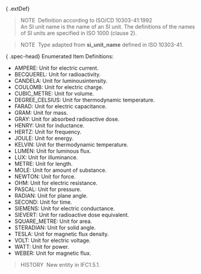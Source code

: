 ﻿{ .extDef}
> NOTE&nbsp; Definition according to ISO/CD 10303-41:1992  
> An SI unit name is the name of an SI unit. The definitions of the names of SI units are specified in ISO 1000 (clause 2).

> NOTE&nbsp; Type adapted from **si_unit_name** defined in ISO 10303-41.

{ .spec-head}
Enumerated Item Definitions:

* AMPERE: Unit for electric current.
* BECQUEREL: Unit for radioactivity.
* CANDELA: Unit for luminousintensity.
* COULOMB: Unit for electric charge.
* CUBIC_METRE: Unit for volume.
* DEGREE_CELSIUS: Unit for thermodynamic temperature.
* FARAD: Unit for electric capacitance.
* GRAM: Unit for mass.
* GRAY: Unit for absorbed radioactive dose.
* HENRY: Unit for inductance.
* HERTZ: Unit for frequency.
* JOULE: Unit for energy.
* KELVIN: Unit for thermodynamic temperature.
* LUMEN: Unit for luminous flux.
* LUX: Unit for illuminance.
* METRE: Unit for length.
* MOLE: Unit for amount of substance.
* NEWTON: Unit for force.
* OHM: Unit for electric resistance.
* PASCAL: Unit for pressure.
* RADIAN: Unit for plane angle.
* SECOND: Unit for time.
* SIEMENS: Unit for electric conductance.
* SIEVERT: Unit for radioactive dose equivalent.
* SQUARE_METRE: Unit for area.
* STERADIAN: Unit for solid angle.
* TESLA: Unit for magnetic flux density.
* VOLT: Unit for electric voltage.
* WATT: Unit for power.
* WEBER: Unit for magnetic flux.

> HISTORY&nbsp; New entity in IFC1.5.1.